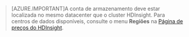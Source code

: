 
> [AZURE.IMPORTANT]A conta de armazenamento deve estar localizada no mesmo datacenter que o cluster HDInsight. Para centros de dados disponíveis, consulte o menu **Regiões** na [Página de preços do HDInsight](/pricing/details/hdinsight/).

<!---HONumber=August15_HO6-->